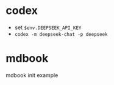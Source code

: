 # codex
*  set `$env.DEEPSEEK_API_KEY`
*  `codex -m deepseek-chat -p deepseek`

# mdbook
mdbook init example
